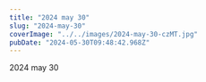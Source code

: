 ```yaml
---
title: "2024 may 30"
slug: "2024-may-30"
coverImage: "../../images/2024-may-30-czMT.jpg"
pubDate: "2024-05-30T09:48:42.968Z"
---
```


2024 may 30
